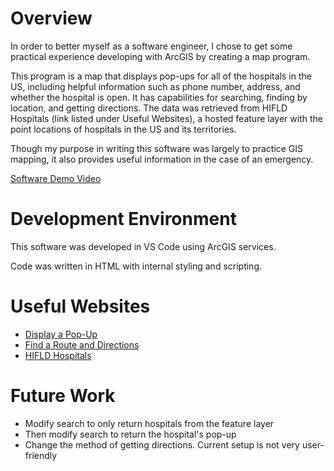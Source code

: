 # Overview

In order to better myself as a software engineer, I chose to get some practical experience developing with ArcGIS by creating a map program.

This program is a map that displays pop-ups for all of the hospitals in the US, including helpful information such as phone number, address, and whether the hospital is open. It has capabilities for searching, finding by location, and getting directions. The data was retrieved from HIFLD Hospitals (link listed under Useful Websites), a hosted feature layer with the point locations of hospitals in the US and its territories.

Though my purpose in writing this software was largely to practice GIS mapping, it also provides useful information in the case of an emergency.

[Software Demo Video](https://youtu.be/cd5K-W2YCdA)

# Development Environment

This software was developed in VS Code using ArcGIS services.

Code was written in HTML with internal styling and scripting.

# Useful Websites

* [Display a Pop-Up](https://developers.arcgis.com/javascript/latest/display-a-pop-up/)
* [Find a Route and Directions](https://developers.arcgis.com/javascript/latest/find-a-route-and-directions/)
* [HIFLD Hospitals](https://www.arcgis.com/home/item.html?id=f36521f6e07f4a859e838f0ad7536898)

# Future Work

* Modify search to only return hospitals from the feature layer
* Then modify search to return the hospital's pop-up
* Change the method of getting directions. Current setup is not very user-friendly